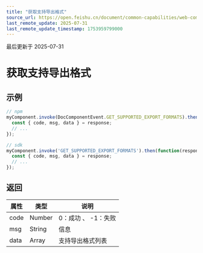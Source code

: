 ```yaml
---
title: "获取支持导出格式"
source_url: https://open.feishu.cn/document/common-capabilities/web-components/uYDO3YjL2gzN24iN3cjN/invoke-api/get-support-export-formats
last_remote_update: 2025-07-31
last_remote_update_timestamp: 1753959799000
---
```

最后更新于 2025-07-31

# 获取支持导出格式
## 示例
```js
// npm
myComponent.invoke(DocComponentEvent.GET_SUPPORTED_EXPORT_FORMATS).then(function(response) {
  const { code, msg, data } = response;
  // ...
});

// sdk
myComponent.invoke('GET_SUPPORTED_EXPORT_FORMATS').then(function(response) {
  const { code, msg, data } = response;
  // ...
});
```

## 返回
|属性|	类型|	说明|
| ---|----- | ------- | 
|code|	Number |	0：成功 、 -1：失败 |
|msg|	String |	信息 |
|data|Array|支持导出格式列表|
